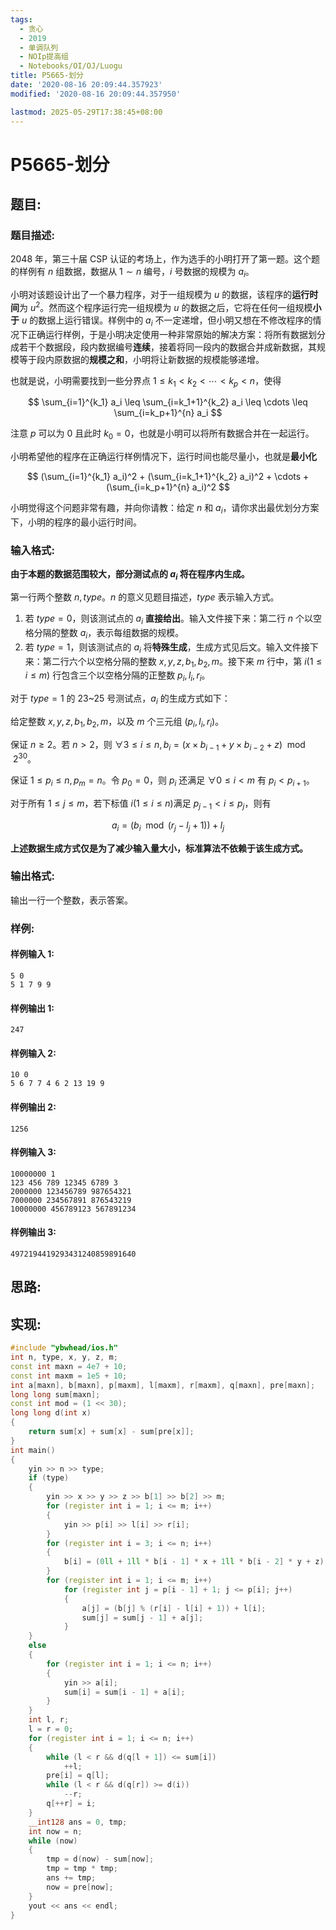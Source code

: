 ```yaml
---
tags:
  - 贪心
  - 2019
  - 单调队列
  - NOIp提高组
  - Notebooks/OI/OJ/Luogu
title: P5665-划分
date: '2020-08-16 20:09:44.357923'
modified: '2020-08-16 20:09:44.357950'

lastmod: 2025-05-29T17:38:45+08:00
---
```


# P5665-划分

## 题目:

### 题目描述:

2048 年，第三十届 CSP 认证的考场上，作为选手的小明打开了第一题。这个题的样例有 $n$ 组数据，数据从 $1 \sim n$ 编号，$i$ 号数据的规模为 $a_i$。

小明对该题设计出了一个暴力程序，对于一组规模为 $u$ 的数据，该程序的**运行时间**为 $u^2$。然而这个程序运行完一组规模为 $u$ 的数据之后，它将在任何一组规模**小于** $u$ 的数据上运行错误。样例中的 $a_i$ 不一定递增，但小明又想在不修改程序的情况下正确运行样例，于是小明决定使用一种非常原始的解决方案：将所有数据划分成若干个数据段，段内数据编号**连续**，接着将同一段内的数据合并成新数据，其规模等于段内原数据的**规模之和**，小明将让新数据的规模能够递增。

也就是说，小明需要找到一些分界点 $1 \leq k_1 \lt k_2 \lt \cdots \lt k_p \lt n$，使得

$$ \sum_{i=1}^{k_1} a_i \leq \sum_{i=k_1+1}^{k_2} a_i \leq \cdots \leq \sum_{i=k_p+1}^{n} a_i $$

注意 $p$ 可以为 $0$ 且此时 $k_0 = 0$，也就是小明可以将所有数据合并在一起运行。

小明希望他的程序在正确运行样例情况下，运行时间也能尽量小，也就是**最小化**

$$ (\sum_{i=1}^{k_1} a_i)^2 + (\sum_{i=k_1+1}^{k_2} a_i)^2 + \cdots + (\sum_{i=k_p+1}^{n} a_i)^2 $$

小明觉得这个问题非常有趣，并向你请教：给定 $n$ 和 $a_i$，请你求出最优划分方案下，小明的程序的最小运行时间。

### 输入格式:

**由于本题的数据范围较大，部分测试点的 $a_i$ 将在程序内生成。**

第一行两个整数 $n, type$。$n$ 的意义见题目描述，$type$ 表示输入方式。

1. 若 $type = 0$，则该测试点的 $a_i$ **直接给出**。输入文件接下来：第二行 $n$ 个以空格分隔的整数 $a_i$，表示每组数据的规模。
2. 若 $type = 1$，则该测试点的 $a_i$ 将**特殊生成**，生成方式见后文。输入文件接下来：第二行六个以空格分隔的整数 $x, y, z, b_1, b_2, m$。接下来 $m$ 行中，第 $i (1 \leq i \leq m)$ 行包含三个以空格分隔的正整数 $p_i, l_i, r_i$。

对于 $type = 1$ 的 23~25 号测试点，$a_i$ 的生成方式如下：

给定整数 $x, y, z, b_1, b_2, m$，以及 $m$ 个三元组 $(p_i, l_i, r_i)$。

保证 $n \geq 2$。若 $n \gt 2$，则 $\forall 3 \leq i \leq n, b_i = (x \times b_{i−1} + y \times b_{i−2} + z) \mod 2^{30}$。

保证 $1 \leq p_i \leq n, p_m = n$。令 $p_0 = 0$，则 $p_i$ 还满足 $\forall 0 \leq i \lt m$ 有 $p_i \lt p_{i+1}$。

对于所有 $1 \leq j \leq m$，若下标值 $i (1 \leq i \leq n)$满足 $p_{j−1} \lt i \leq p_j$，则有

$$a_i = \left(b_i \mod \left( r_j − l_j + 1 \right) \right) + l_j$$

**上述数据生成方式仅是为了减少输入量大小，标准算法不依赖于该生成方式。**

### 输出格式:

输出一行一个整数，表示答案。

### 样例:

#### 样例输入 1:

```
5 0
5 1 7 9 9
```

#### 样例输出 1:

```
247
```

#### 样例输入 2:

```
10 0
5 6 7 7 4 6 2 13 19 9
```

#### 样例输出 2:

```
1256
```

#### 样例输入 3:

```
10000000 1
123 456 789 12345 6789 3
2000000 123456789 987654321
7000000 234567891 876543219
10000000 456789123 567891234
```

#### 样例输出 3:

```
4972194419293431240859891640
```

## 思路:

## 实现:

```cpp
#include "ybwhead/ios.h"
int n, type, x, y, z, m;
const int maxn = 4e7 + 10;
const int maxm = 1e5 + 10;
int a[maxn], b[maxn], p[maxm], l[maxm], r[maxm], q[maxn], pre[maxn];
long long sum[maxn];
const int mod = (1 << 30);
long long d(int x)
{
    return sum[x] + sum[x] - sum[pre[x]];
}
int main()
{
    yin >> n >> type;
    if (type)
    {
        yin >> x >> y >> z >> b[1] >> b[2] >> m;
        for (register int i = 1; i <= m; i++)
        {
            yin >> p[i] >> l[i] >> r[i];
        }
        for (register int i = 3; i <= n; i++)
        {
            b[i] = (0ll + 1ll * b[i - 1] * x + 1ll * b[i - 2] * y + z) % mod;
        }
        for (register int i = 1; i <= m; i++)
            for (register int j = p[i - 1] + 1; j <= p[i]; j++)
            {
                a[j] = (b[j] % (r[i] - l[i] + 1)) + l[i];
                sum[j] = sum[j - 1] + a[j];
            }
    }
    else
    {
        for (register int i = 1; i <= n; i++)
        {
            yin >> a[i];
            sum[i] = sum[i - 1] + a[i];
        }
    }
    int l, r;
    l = r = 0;
    for (register int i = 1; i <= n; i++)
    {
        while (l < r && d(q[l + 1]) <= sum[i])
            ++l;
        pre[i] = q[l];
        while (l < r && d(q[r]) >= d(i))
            --r;
        q[++r] = i;
    }
    __int128 ans = 0, tmp;
    int now = n;
    while (now)
    {
        tmp = d(now) - sum[now];
        tmp = tmp * tmp;
        ans += tmp;
        now = pre[now];
    }
    yout << ans << endl;
}
```
